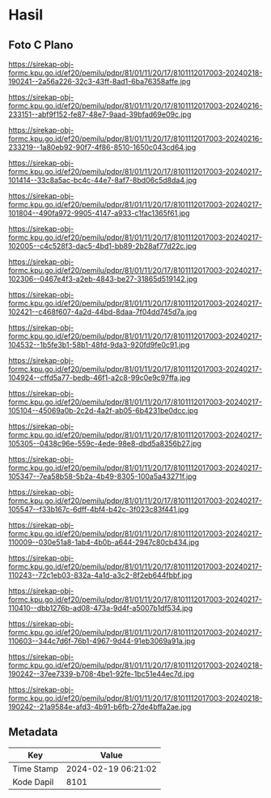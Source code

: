 # Hasil

## Foto C Plano

https://sirekap-obj-formc.kpu.go.id/ef20/pemilu/pdpr/81/01/11/20/17/8101112017003-20240218-190241--2a56a226-32c3-43ff-8ad1-6ba76358affe.jpg

https://sirekap-obj-formc.kpu.go.id/ef20/pemilu/pdpr/81/01/11/20/17/8101112017003-20240216-233151--abf9f152-fe87-48e7-9aad-39bfad69e09c.jpg

https://sirekap-obj-formc.kpu.go.id/ef20/pemilu/pdpr/81/01/11/20/17/8101112017003-20240216-233219--1a80eb92-90f7-4f86-8510-1650c043cd64.jpg

https://sirekap-obj-formc.kpu.go.id/ef20/pemilu/pdpr/81/01/11/20/17/8101112017003-20240217-101414--33c8a5ac-bc4c-44e7-8af7-8bd06c5d8da4.jpg

https://sirekap-obj-formc.kpu.go.id/ef20/pemilu/pdpr/81/01/11/20/17/8101112017003-20240217-101804--490fa972-9905-4147-a933-c1fac1365f61.jpg

https://sirekap-obj-formc.kpu.go.id/ef20/pemilu/pdpr/81/01/11/20/17/8101112017003-20240217-102005--c4c528f3-dac5-4bd1-bb89-2b28af77d22c.jpg

https://sirekap-obj-formc.kpu.go.id/ef20/pemilu/pdpr/81/01/11/20/17/8101112017003-20240217-102306--0467e4f3-a2eb-4843-be27-31865d519142.jpg

https://sirekap-obj-formc.kpu.go.id/ef20/pemilu/pdpr/81/01/11/20/17/8101112017003-20240217-102421--c468f607-4a2d-44bd-8daa-7f04dd745d7a.jpg

https://sirekap-obj-formc.kpu.go.id/ef20/pemilu/pdpr/81/01/11/20/17/8101112017003-20240217-104532--1b5fe3b1-58b1-48fd-9da3-920fd9fe0c91.jpg

https://sirekap-obj-formc.kpu.go.id/ef20/pemilu/pdpr/81/01/11/20/17/8101112017003-20240217-104924--cffd5a77-bedb-46f1-a2c8-99c0e9c97ffa.jpg

https://sirekap-obj-formc.kpu.go.id/ef20/pemilu/pdpr/81/01/11/20/17/8101112017003-20240217-105104--45069a0b-2c2d-4a2f-ab05-6b4231be0dcc.jpg

https://sirekap-obj-formc.kpu.go.id/ef20/pemilu/pdpr/81/01/11/20/17/8101112017003-20240217-105305--0438c96e-559c-4ede-98e8-dbd5a8356b27.jpg

https://sirekap-obj-formc.kpu.go.id/ef20/pemilu/pdpr/81/01/11/20/17/8101112017003-20240217-105347--7ea58b58-5b2a-4b49-8305-100a5a43271f.jpg

https://sirekap-obj-formc.kpu.go.id/ef20/pemilu/pdpr/81/01/11/20/17/8101112017003-20240217-105547--f33b167c-6dff-4bf4-b42c-3f023c83f441.jpg

https://sirekap-obj-formc.kpu.go.id/ef20/pemilu/pdpr/81/01/11/20/17/8101112017003-20240217-110009--030e51a8-1ab4-4b0b-a644-2947c80cb434.jpg

https://sirekap-obj-formc.kpu.go.id/ef20/pemilu/pdpr/81/01/11/20/17/8101112017003-20240217-110243--72c1eb03-832a-4a1d-a3c2-8f2eb644fbbf.jpg

https://sirekap-obj-formc.kpu.go.id/ef20/pemilu/pdpr/81/01/11/20/17/8101112017003-20240217-110410--dbb1276b-ad08-473a-9d4f-a5007b1df534.jpg

https://sirekap-obj-formc.kpu.go.id/ef20/pemilu/pdpr/81/01/11/20/17/8101112017003-20240217-110603--344c7d6f-76b1-4967-9d44-91eb3069a91a.jpg

https://sirekap-obj-formc.kpu.go.id/ef20/pemilu/pdpr/81/01/11/20/17/8101112017003-20240218-190242--37ee7339-b708-4be1-92fe-1bc51e44ec7d.jpg

https://sirekap-obj-formc.kpu.go.id/ef20/pemilu/pdpr/81/01/11/20/17/8101112017003-20240218-190242--21a9584e-afd3-4b91-b6fb-27de4bffa2ae.jpg


## Metadata

| Key        | Value               |
| ---------- | ------------------- |
| Time Stamp | 2024-02-19 06:21:02 |
| Kode Dapil | 8101                |



